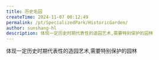 ```yaml
---
title: 历史名园
createTime: 2024-11-07 00:12:49
permalink: /pt/SpecializedPark/HistoricGarden/
author: sunshang-hl
description: 体现一定历史时期代表性的造园艺术,需要特别保护的园林
---
```


体现一定历史时期代表性的造园艺术,需要特别保护的园林
